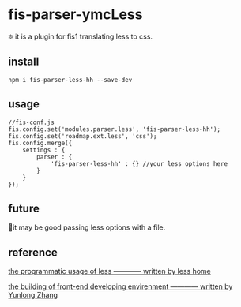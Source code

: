 # fis-parser-ymcLess
🔯 it is a plugin for fis1 translating less to css.

## install
```
npm i fis-parser-less-hh --save-dev
```

## usage
```
//fis-conf.js
fis.config.set('modules.parser.less', 'fis-parser-less-hh');
fis.config.set('roadmap.ext.less', 'css');
fis.config.merge({
	settings : {
		parser : {
			'fis-parser-less-hh' : {} //your less options here
		}
	}
});
```

## future
🕺it may be good passing less options with a file.

## reference

[the programmatic usage of less ———— written by less home](http://lesscss.org/usage/#programmatic-usage)

[the building of front-end developing envirenment ———— written by Yunlong Zhang](https://github.com/fouber/blog/issues/2)

